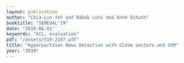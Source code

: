 ```yaml
---
layout: publication
author: "Chia-Lun Yeh and Babak Loni and Anne Schuth"
booktitle: "SEMEVAL'19"
date: "2019-06-01"
keywords: "ACL, evaluation"
pdf: "/assets/S19-2187.pdf"
title: "Hyperpartisan News Detection with GloVe vectors and SVM"
year: "2019"
---
```

